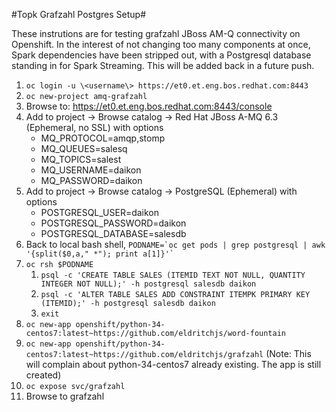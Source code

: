 #Topk Grafzahl Postgres Setup#

These instrutions are for testing grafzahl JBoss AM-Q connectivity on Openshift. In the interest of not changing too many components at once, Spark dependencies have been stripped out, with a Postgresql database standing in for Spark Streaming. This will be added back in a future push.

1. `oc login -u \<username\> https://et0.et.eng.bos.redhat.com:8443`
1. `oc new-project amq-grafzahl`
2. Browse to: https://et0.et.eng.bos.redhat.com:8443/console 
3. Add to project -> Browse catalog -> Red Hat JBoss A-MQ 6.3 (Ephemeral, no SSL) with options
    * MQ_PROTOCOL=amqp,stomp
    * MQ_QUEUES=salesq
    * MQ_TOPICS=salest
    * MQ_USERNAME=daikon
    * MQ_PASSWORD=daikon
3. Add to project -> Browse catalog -> PostgreSQL (Ephemeral) with options
    * POSTGRESQL_USER=daikon
    * POSTGRESQL_PASSWORD=daikon
    * POSTGRESQL_DATABASE=salesdb
4. Back to local bash shell, ``PODNAME=`oc get pods | grep postgresql | awk '{split($0,a," *"); print a[1]}'` ``
5. `oc rsh $PODNAME`
    1. `psql -c 'CREATE TABLE SALES (ITEMID TEXT NOT NULL, QUANTITY INTEGER NOT NULL);' -h postgresql salesdb daikon`
    2. `psql -c 'ALTER TABLE SALES ADD CONSTRAINT ITEMPK PRIMARY KEY (ITEMID);' -h postgresql salesdb daikon`  
    2. `exit`
6. `oc new-app openshift/python-34-centos7:latest~https://github.com/eldritchjs/word-fountain`
7. `oc new-app openshift/python-34-centos7:latest~https://github.com/eldritchjs/grafzahl` (Note: This will complain about python-34-centos7 already existing. The app is still created)
8. `oc expose svc/grafzahl`
9. Browse to grafzahl

